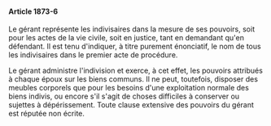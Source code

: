 #### Article 1873-6

Le gérant représente les indivisaires dans la mesure de ses pouvoirs, soit pour les actes de la vie civile, soit en justice, tant en demandant qu'en défendant. Il est tenu d'indiquer, à titre purement énonciatif, le nom de tous les indivisaires dans le premier acte de procédure.

Le gérant administre l'indivision et exerce, à cet effet, les pouvoirs attribués à chaque époux sur les biens communs. Il ne peut, toutefois, disposer des meubles corporels que pour les besoins d'une exploitation normale des biens indivis, ou encore s'il s'agit de choses difficiles à conserver ou sujettes à dépérissement. Toute clause extensive des pouvoirs du gérant est réputée non écrite.

